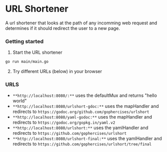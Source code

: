 # URL Shortener

A url shortener that looks at the path of any incomming web request and determines if it should redirect the user to a new page.

### Getting started
1. Start the URL shortener
  ```sh
  go run main/main.go
  ```
2. Try different URLs (below) in your browser

### URLS
- `**http://localhost:8080/:**` uses the defaultMux and returns "hello world"
- `**http://localhost:8080/urlshort-gdoc:**` uses the mapHandler and redirects to `https://godoc.org/github.com/gophercises/urlshort`
- `**http://localhost:8080/yaml-godoc:**` uses the mapHandler and redirects to `https://godoc.org/gopkg.in/yaml.v2`
- `**http://localhost:8080/urlshort:**` uses the yamlHandler and redirects to `https://github.com/gophercises/urlshort`
- `**http://localhost:8080/urlshort-final:**` uses the yamlHandler and redirects to `https://github.com/gophercises/urlshort/tree/final`
